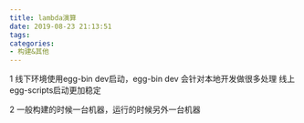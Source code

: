 ```yaml
---
title: lambda演算
date: 2019-08-23 21:13:51
tags:
categories: 
- 构建&其他
---
```

1 线下环境使用egg-bin dev启动，egg-bin dev 会针对本地开发做很多处理
线上egg-scripts启动更加稳定

2 一般构建的时候一台机器，运行的时候另外一台机器